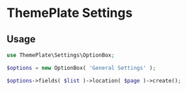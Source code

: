 # ThemePlate Settings

## Usage

```php
use ThemePlate\Settings\OptionBox;

$options = new OptionBox( 'General Settings' );

$options->fields( $list )->location( $page )->create();
```
